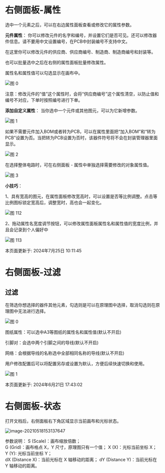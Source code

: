 # 右侧面板-属性[​](https://prodocs.lceda.cn/cn/schematic/side-panel-right-property/#%E5%8F%B3%E4%BE%A7%E9%9D%A2%E6%9D%BF-%E5%B1%9E%E6%80%A7)

选中一个元素之后，可以在右边属性面板查看或修改它的属性参数。

**元件属性**： 你可以修改元件的名字和编号，并设置它们是否可见。还可以修改器件信息。请不要用中文设置编号，在PCB中封装编号不支持中文。

在这里你可以修改元件的供应商、供应商编号、制造商、制造商编号和封装等。

也可以批量选中之后在右侧的属性面板批量修改属性。

属性名和属性值可以勾选显示在画布中。

![图 0](https://prodocs.lceda.cn/storage/images/cn/schematic/side-panel-right-property/side-panel-right-property_20240621_172124.png)

注意：修改元件的“值”这个属性时，会将“供应商编号”这个属性清空，以防止值和编号不对应，下单时按照编号进行下单。

**添加自定义属性**： 当你选中一个元件或其他图元，可以为它新增参数。

![图 1](https://prodocs.lceda.cn/storage/images/cn/schematic/side-panel-right-property/side-panel-right-property_20240621_172125.png)

如果不需要元件加入BOM或者转为PCB，可以在属性里面把“加入BOM”和“转为PCB”设置为否。当把转为PCB设置为否时，该器件符号将不会在封装管理器里面显示。

![图 2](https://prodocs.lceda.cn/storage/images/cn/schematic/side-panel-right-property/side-panel-right-property_20240621_172126.png)

在选择整体电路时，可在右侧面板 - 属性中单独选择需要修改的对象属性值。

![图 3](https://prodocs.lceda.cn/storage/images/cn/schematic/side-panel-right-property/side-panel-right-property_20240621_172127.png)

**小技巧**：

1、具有宽高的图元，在属性面板修改宽高时，可以设置是否等比例调整。点击等比例图标锁定宽高后，调整宽时，高也会一起变化。

![图 112](https://prodocs.lceda.cn/storage/images/cn/pcb/side-panel-right-property/side-panel-right-property_20240621_172132.png)

2、拖动属性名宽度调节按钮，可以修改属性面板属性名和属性值的宽度比例，并且会记录到个人偏好中

![图 113](https://prodocs.lceda.cn/storage/images/cn/schematic/side-panel-right-property/side-panel-right-property_20240621_172128.png)

本页面更新于: 2024年7月25日 10:11:45

# 右侧面板-过滤[​](https://prodocs.lceda.cn/cn/schematic/side-panel-right-filter/#%E5%8F%B3%E4%BE%A7%E9%9D%A2%E6%9D%BF-%E8%BF%87%E6%BB%A4)

## 过滤[​](https://prodocs.lceda.cn/cn/schematic/side-panel-right-filter/#%E8%BF%87%E6%BB%A4)

在筛选你想选择的器件其他元素，勾选则是可以在原理图中选择，取消勾选则在原理图中无法进行选择。

![图 0](https://prodocs.lceda.cn/storage/images/cn/schematic/side-panel-right-filter/side-panel-right-filter_20240621_172124.png)

图纸属性：可以选中A3等图纸的属性名和属性值(默认不开启)

引脚对：会选中两个引脚之间的导线(默认不开启)

网络：会根据导线的名称选中全部相同名称的导线(默认不开启)

用户修改配置后可以将配置另存或设置为默认，方便后续快速切换和使用。

![图 1](https://prodocs.lceda.cn/storage/images/cn/schematic/side-panel-right-filter/side-panel-right-filter_20240621_172125.png)

本页面更新于: 2024年6月21日 17:43:02

# 右侧面板-状态[​](https://prodocs.lceda.cn/cn/schematic/side-panel-right-status/#%E5%8F%B3%E4%BE%A7%E9%9D%A2%E6%9D%BF-%E7%8A%B6%E6%80%81)

打开文档后，右侧面板右下角区域显示当前画布和光标状态。

![image-20210518153137647](https://prodocs.lceda.cn/storage/images/en/pcb/side-right-panel-status/side-right-panel-status_20240621_172123.png)

参数说明： S (Scale)：画布缩放倍数；  
G (Grid)：画布格点 X，Y 尺寸，原理图只有一个值； X (X)：光标当前坐标 X；  
Y (Y): 光标当前坐标 Y；  
dX (Distance X)：当前光标在 X 轴移动的距离； dY (Distance Y)：当前光标在 Y 轴移动的距离。